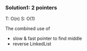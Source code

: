 ### Solution1: 2 pointers 
T: O(n) S: O(1)

The combined use of 
- slow & fast pointer to find middle
- reverse LinkedList